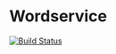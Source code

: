 # Wordservice

[![Build Status](https://travis-ci.org/xulgos/wordservice.png)](https://travis-ci.org/xulgos/wordservice)
